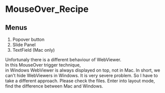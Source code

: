 # MouseOver_Recipe

## Menus

1. Popover button  
2. Slide Panel  
3. TextField (Mac only) 

Unfortunaly there is a different behaviour of WebViewer.  
In this MouseOver trigger technique,  
in Windows WebViewer is always displayed on top, not in Mac.
In short, we can't hide WebViewers in Windows.
It is very severe problem. So I have to take a different approach.
Please check the files. Enter into layout mode, find the difference between Mac and Windows.


